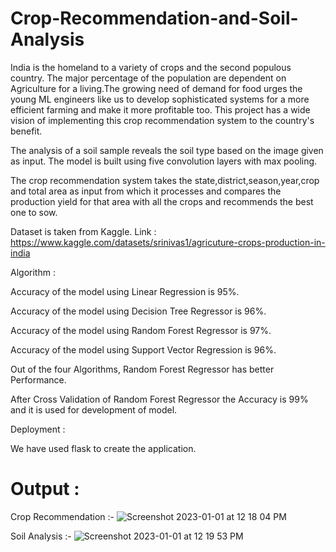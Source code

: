 # Crop-Recommendation-and-Soil-Analysis

India is the homeland to a variety of crops and the second populous country. The major percentage of the population are dependent on Agriculture for a living.The growing need of demand for food urges the young ML engineers like us to develop sophisticated systems for a more efficient farming and make it more profitable too. This project has a wide vision of implementing this crop recommendation system to the country's benefit.


The analysis of a soil sample reveals the soil type based on the image given as input. The model is built using five convolution layers with max pooling.

The crop recommendation system takes the state,district,season,year,crop and total area as input from which it processes and compares the production yield for that area with all the crops and recommends the best one to sow.



Dataset is taken from Kaggle. Link : https://www.kaggle.com/datasets/srinivas1/agricuture-crops-production-in-india


Algorithm :

Accuracy of the model using Linear Regression is 95%.

Accuracy of the model using Decision Tree Regressor is 96%.

Accuracy of the model using Random Forest Regressor is 97%.

Accuracy of the model using Support Vector Regression is 96%.




Out of the four Algorithms, Random Forest Regressor has better Performance.

After Cross Validation of Random Forest Regressor the Accuracy is 99% and it is used for development of model.

Deployment :

We have used  flask to create the application.

# Output :

Crop Recommendation :-
![Screenshot 2023-01-01 at 12 18 04 PM](https://user-images.githubusercontent.com/113231945/210163072-44f95ee0-c0c8-4cea-9d2a-9beee166a293.png)

Soil Analysis :-
![Screenshot 2023-01-01 at 12 19 53 PM](https://user-images.githubusercontent.com/113231945/210163092-55b69315-cf75-470a-b147-7fed0fe78837.png)
